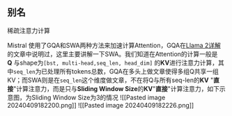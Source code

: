 ## 别名
稀疏注意力计算


Mistral 使用了GQA和SWA两种方法来加速计算Attention，GQA在[Llama 2详解](https://zhuanlan.zhihu.com/p/649756898)的文章中说明过，这里主要讲解一下SWA。我们知道在Attention的计算一般是**Q** 与shape为`[bst, multi-head,seq_len, head_dim]` 的**KV**进行注意力计算，其中`seq_len`为已处理所有tokens总数，GQA在多头上做文章使得多组Q共享一组KV；而SWA则是在`seq_len`这个维度做文章，不在将Q与所有seq-len的**KV** "**直接**"计算注意力，而是只与**Sliding Window Size**的**KV**"**直接**"计算注意力，如下示意图，为Sliding Window Size为3的情况
![[Pasted image 20240409182200.png]]
![[Pasted image 20240409182226.png]]